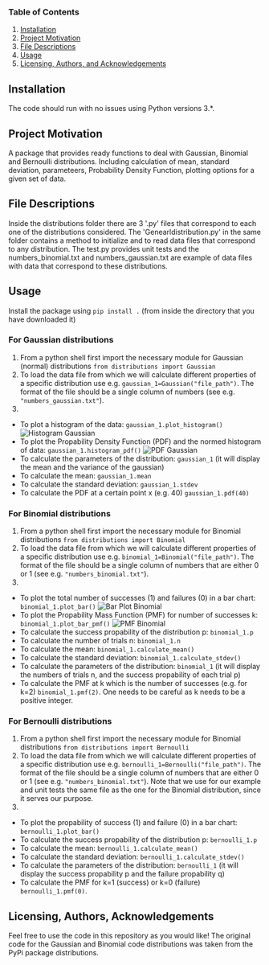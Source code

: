 
### Table of Contents

1. [Installation](#installation)
2. [Project Motivation](#motivation)
3. [File Descriptions](#files)
4. [Usage](#usage)
4. [Licensing, Authors, and Acknowledgements](#licensing)

## Installation <a name="installation"></a>

The code should run with no issues using Python versions 3.*.

## Project Motivation<a name="motivation"></a>

A package that provides ready functions to deal with Gaussian, Binomial and Bernoulli distributions. Including calculation of mean, standard deviation, parameteers, Probability Density Function, plotting options for a given set of data.

## File Descriptions <a name="files"></a>

Inside the distributions folder there are 3 '.py' files that correspond to each one of the distributions considered. The 'Genearldistribution.py' in the same folder contains a method to initialize and to read data files that correspond to any distribution. The test.py provides unit tests and the numbers_binomial.txt and numbers_gaussian.txt are example of data files with data that correspond to these distributions.

## Usage <a name="usage"></a>
 Install the package using `pip install .` (from inside the directory that you have downloaded it)
### For Gaussian distributions
1. From a python shell first import the necessary module for Gaussian (normal) distributions
   `from distributions import Gaussian`
2. To load the data file from which we will calculate different properties of a specific  distribution use e.g. `gaussian_1=Gaussian("file_path")`.
The format of the file should be a single column of numbers (see e.g. `"numbers_gaussian.txt"`). 
 3. 
   * To plot a histogram of the data:
   `gaussian_1.plot_histogram()`
    ![Histogram Gaussian](https://github.com/iris-theof/distributions_package/blob/master/Histogram_Gaussian..png)
  * To plot the Propability Density Function (PDF) and the normed histogram of data:
   `gaussian_1.histogram_pdf()`
   ![PDF Gaussian](https://github.com/iris-theof/distributions_package/blob/master/PDF_Gaussian.png)
   * To calculate the parameters of the distribution:
   `gaussian_1` (it will display the mean and the variance of the gaussian)
   * To calculate the mean:
   `gaussian_1.mean`
   * To calculate the standard deviation:
   `gaussian_1.stdev`
   * To calculate the PDF at a certain point x (e.g. 40)
    `gaussian_1.pdf(40)`
    
### For Binomial distributions
1. From a python shell first import the necessary module for Binomial distributions
   `from distributions import Binomial`
2. To load the data file from which we will calculate different properties of a specific distribution use e.g. `binomial_1=Binomial("file_path")`. The format of the file should be a single column of numbers that are either 0 or 1 (see e.g. `"numbers_binomial.txt"`). 
3. 
 * To plot the total number of successes (1) and failures (0) in a bar chart:
    `binomial_1.plot_bar()`
    ![Bar Plot Binomial](https://github.com/iris-theof/distributions_package/blob/master/Bar_plot_Binomial.png)
  * To plot the Propability Mass Function (PMF) for number of successes k:
  `binomial_1.plot_bar_pmf()` 
  ![PMF Binomial]( https://github.com/iris-theof/distributions_package/blob/master/PMF_Binomial.png)
  * To calculate the success propability of the distribution p:
  `binomial_1.p`
  * To calculate the number of trials n:
  `binomial_1.n`
  * To calculate the mean:
  `binomial_1.calculate_mean()`
  * To calculate the standard deviation:
  `binomial_1.calculate_stdev()`
  * To calculate the parameters of the distribution:
   `binomial_1` (it will display the numbers of trials n, and the success propability of each trial p)
  * To calculate the PMF at k which is the number of successes (e.g. for k=2)
  `binomial_1.pmf(2)`. One needs to be careful as k needs to be a positive integer.
 
 ### For Bernoulli distributions
 1. From a python shell first import the necessary module for Binomial distributions
   `from distributions import Bernoulli`
 2. To load the data file from which we will calculate different properties of a specific distribution use e.g. `bernoulli_1=Bernoulli("file_path")`. The format of the file should be a single column of numbers that are either 0 or 1 (see e.g. `"numbers_binomial.txt"`). Note that we use for our example and unit tests the same file as the one for the Binomial distribution, since it serves our purpose. 
 3.  
 * To plot the propability of success (1) and failure (0) in a bar chart:
 `bernoulli_1.plot_bar()` 
 * To calculate the success propability of the distribution p:
  `bernoulli_1.p`
  * To calculate the mean:
  `bernoulli_1.calculate_mean()`
  * To calculate the standard deviation:
  `bernoulli_1.calculate_stdev()`
  * To calculate the parameters of the distribution:
   `bernoulli_1` (it will display the success propability p and the failure propability q)
  * To calculate the PMF for k=1 (success) or k=0 (failure)
  `bernoulli_1.pmf(0)`. 

## Licensing, Authors, Acknowledgements<a name="licensing"></a>

Feel free to use the code in this repository as you would like! 
The original code for the Gaussian and Binomial code distributions was taken from the PyPi package distributions. 

